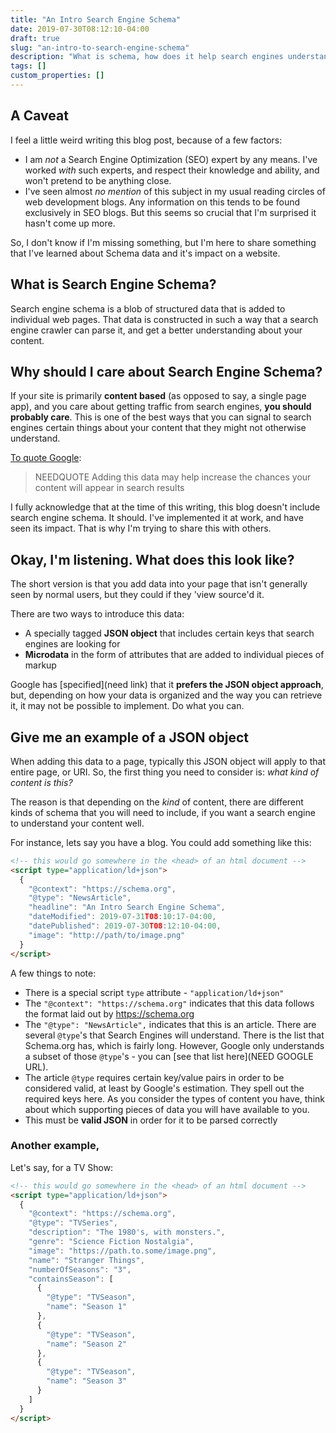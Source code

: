```yaml
---
title: "An Intro Search Engine Schema"
date: 2019-07-30T08:12:10-04:00
draft: true
slug: "an-intro-to-search-engine-schema"
description: "What is schema, how does it help search engines understand your content, and how to add it to your site."
tags: []
custom_properties: []
---
```


## A Caveat

I feel a little weird writing this blog post, because of a few factors:

- I am _not_ a Search Engine Optimization (SEO) expert by any means. I've worked _with_ such experts, and respect their knowledge and ability, and won't pretend to be anything close.
- I've seen almost _no mention_ of this subject in my usual reading circles of web development blogs. Any information on this tends to be found exclusively in SEO blogs. But this seems so crucial that I'm surprised it hasn't come up more.

So, I don't know if I'm missing something, but I'm here to share something that I've learned about Schema data and it's impact on a website.

## What is Search Engine Schema?

Search engine schema is a blob of structured data that is added to individual web pages. That data is constructed in such a way that a search engine crawler can parse it, and get a better understanding about your content.

## Why should I care about Search Engine Schema?

If your site is primarily **content based** (as opposed to say, a single page app), and you care about getting traffic from search engines, **you should probably care**. This is one of the best ways that you can signal to search engines certain things about your content that they might not otherwise understand.

[To quote Google](NEEDLINK):

> NEEDQUOTE Adding this data may help increase the chances your content will appear in search results

I fully acknowledge that at the time of this writing, this blog doesn't include search engine schema. It should. I've implemented it at work, and have seen its impact. That is why I'm trying to share this with others.

## Okay, I'm listening. What does this look like?

The short version is that you add data into your page that isn't generally seen by normal users, but they could if they 'view source'd it.

There are two ways to introduce this data:

- A specially tagged **JSON object** that includes certain keys that search engines are looking for
- **Microdata** in the form of attributes that are added to individual pieces of markup

Google has [specified](need link) that it **prefers the JSON object approach**, but, depending on how your data is organized and the way you can retrieve it, it may not be possible to implement. Do what you can.

## Give me an example of a JSON object

When adding this data to a page, typically this JSON object will apply to that entire page, or URI. So, the first thing you need to consider is: _what kind of content is this?_

The reason is that depending on the _kind_ of content, there are different kinds of schema that you will need to include, if you want a search engine to understand your content well.

For instance, lets say you have a blog. You could add something like this:

```html
<!-- this would go somewhere in the <head> of an html document -->
<script type="application/ld+json">
  {
    "@context": "https://schema.org",
    "@type": "NewsArticle",
    "headline": "An Intro Search Engine Schema",
    "dateModified": 2019-07-31T08:10:17-04:00,
    "datePublished": 2019-07-30T08:12:10-04:00,
    "image": "http://path/to/image.png"
  }
</script>
```

A few things to note:

- There is a special script `type` attribute - `"application/ld+json"`
- The `"@context": "https://schema.org"` indicates that this data follows the format laid out by <https://schema.org>
- The `"@type": "NewsArticle",` indicates that this is an article. There are several `@type`'s that Search Engines will understand. There is the list that Schema.org has, which is fairly long. However, Google only understands a subset of those `@type`'s - you can [see that list here](NEED GOOGLE URL).
- The article `@type` requires certain key/value pairs in order to be considered valid, at least by Google's estimation. They spell out the required keys here. As you consider the types of content you have, think about which supporting pieces of data you will have available to you.
- This must be **valid JSON** in order for it to be parsed correctly

### Another example,

Let's say, for a TV Show:

```html
<!-- this would go somewhere in the <head> of an html document -->
<script type="application/ld+json">
  {
    "@context": "https://schema.org",
    "@type": "TVSeries",
    "description": "The 1980's, with monsters.",
    "genre": "Science Fiction Nostalgia",
    "image": "https://path.to.some/image.png",
    "name": "Stranger Things",
    "numberOfSeasons": "3",
    "containsSeason": [
      {
        "@type": "TVSeason",
        "name": "Season 1"
      },
      {
        "@type": "TVSeason",
        "name": "Season 2"
      },
      {
        "@type": "TVSeason",
        "name": "Season 3"
      }
    ]
  }
</script>
```
